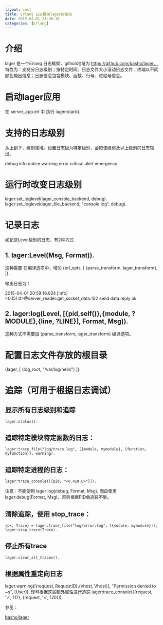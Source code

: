 ```yaml
---
layout: post
title: Erlang 日志框架lager的使用
date: 2015-04-01 21:30:18
categories: [Erlang]
---
```


# 介绍

lager 是一个Erlang 日志框架，github地址为 https://github.com/basho/lager。
特性为：支持分日志级别；按特定时间、日志文件大小滚动日志文件；终端以不同颜色输出信息；日志信息包含模块、函数、行号、进程号信息。

# 启动lager应用

在 server_app.erl 中 执行 lager:start().

# 支持的日志级别

从上到下，级别递增。设置日志级为特定级别，会把该级别及以上级别的日志输出。

debug
info
notice
warning
error
critical
alert
emergency

# 运行时改变日志级别

lager:set_loglevel(lager_console_backend, debug).
lager:set_loglevel(lager_file_backend, "console.log", debug).

# 记录日志

如记录Level级别的日志，有2种方式
## 1. lager:Level(Msg, Format)).
这种需要 在编译选项中，增加
{erl_opts, [
    {parse_transform, lager_transform},
]}.

输出日志为：

2015-04-01 20:59:16.024 [info] <0.151.0>@server_reader:get_socket_data:102 send data reply ok

## 2. lager:log(Level, [{pid,self()},{module, ?MODULE},{line, ?LINE}], Format, Msg)).

这种方式不需要加 {parse_transform, lager_transform} 编译选项。

# 配置日志文件存放的根目录
{lager, [
  {log_root, "/var/log/hello"}
]}.

# 追踪（可用于根据日志调试）

## 显示所有日志级别和追踪
    lager:status().

## 追踪特定模块特定函数的日志：
    lager:trace_file("log/trace.log", [{module, mymodule}, {function, myfunction}], warning).

## 追踪特定进程的日志：
    lager:trace_console([{pid, "<0.410.0>"}]).

注意：不能使用 lager:log(debug, Format, Msg), 而应使用 lager:debug(Format, Msg)，否则根据PID会追踪不到。

## 清除追踪，使用 stop_trace：
    {ok, Trace} = lager:trace_file("log/error.log", [{module, mymodule}]),
    lager:stop_trace(Trace).

## 停止所有trace
    lager:clear_all_traces().

## 根据属性重定向日志

lager:warning([{request, RequestID},{vhost, Vhost}], "Permission denied to ~s", [User]).
现可根据这些额外属性进行追踪
lager:trace_console([{request, '>', 117}, {request, '<', 120}]).

参见：

[basho/lager](https://github.com/basho/lager)
